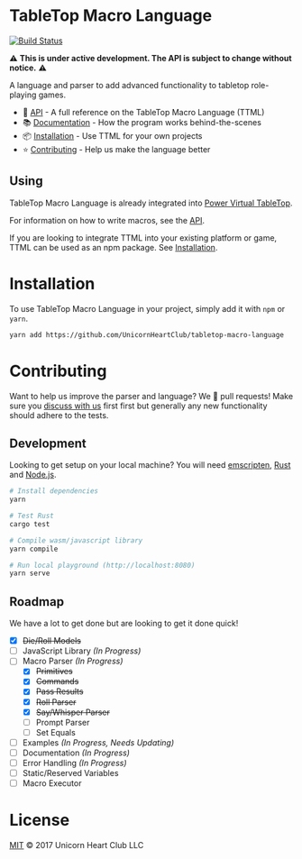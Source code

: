 # TableTop Macro Language

[![Build Status](https://travis-ci.org/UnicornHeartClub/tabletop-macro-language.svg?branch=master)](https://travis-ci.org/UnicornHeartClub/tabletop-macro-language)

:warning: **This is under active development. The API is subject to change without notice.** :warning:

A language and parser to add advanced functionality to tabletop role-playing games.

- :notebook: [API](API.md) - A full reference on the TableTop Macro Language (TTML)
- :books: [Documentation](DOCUMENTATION.md) - How the program works behind-the-scenes
- :package: [Installation](#installation) - Use TTML for your own projects
- :star: [Contributing](#contributing) - Help us make the language better

## Using

TableTop Macro Language is already integrated into [Power Virtual TableTop](https://www.poweredvtt.com).

For information on how to write macros, see the [API](API.md).

If you are looking to integrate TTML into your existing platform or game, TTML can be used as an
npm package. See [Installation](#installation).

# Installation

To use TableTop Macro Language in your project, simply add it with `npm` or `yarn`.

```bash
yarn add https://github.com/UnicornHeartClub/tabletop-macro-language
```

# Contributing

Want to help us improve the parser and language? We 💛 pull requests! Make sure you [discuss with us](https://github.com/UnicornHeartClub/tabletop-macro-language/issues/new) first
first but generally any new functionality should adhere to the tests.

## Development

Looking to get setup on your local machine? You will need
[emscripten](https://github.com/kripken/emscripten), [Rust](https://www.rust-lang.org/) and 
[Node.js](https://nodejs.org).

```bash
# Install dependencies
yarn

# Test Rust
cargo test

# Compile wasm/javascript library
yarn compile

# Run local playground (http://localhost:8080)
yarn serve
```

## Roadmap

We have a lot to get done but are looking to get it done quick!

- [x] ~~Die/Roll Models~~
- [ ] JavaScript Library _(In Progress)_
- [ ] Macro Parser _(In Progress)_
  - [x] ~~Primitives~~
  - [x] ~~Commands~~
  - [x] ~~Pass Results~~
  - [x] ~~Roll Parser~~
  - [x] ~~Say/Whisper Parser~~
  - [ ] Prompt Parser
  - [ ] Set Equals
- [ ] Examples _(In Progress, Needs Updating)_
- [ ] Documentation _(In Progress)_
- [ ] Error Handling _(In Progress)_
- [ ] Static/Reserved Variables
- [ ] Macro Executor

# License

[MIT](LICENSE) &copy; 2017 Unicorn Heart Club LLC
